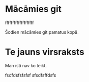 # Mācāmies git

ffffffffffffffffffff

Šodien mācāmies git pamatus kopā.

# Te jauns virsraksts

Man īsti nav ko teikt.

fsdfdsfsfsfsf
sfsdfsffdsfs
